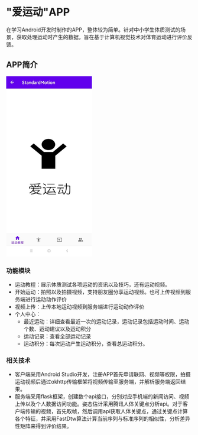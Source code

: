 # "爱运动"APP

在学习Android开发时制作的APP，整体较为简单。针对中小学生体质测试的场景，获取处理运动时产生的数据，旨在基于计算机视觉技术对体育运动进行评价反馈。

## APP简介

![主界面](./imgs/主界面.png)

### 功能模块

* 运动教程：展示体质测试各项运动的资讯以及技巧，还有运动视频。
* 开始运动：拍照以及拍摄视频，支持朋友圈分享运动视频。也可上传视频到服务端进行运动动作评价
* 视频上传：上传本地运动视频到服务端进行运动动作评价
* 个人中心：
  * 最近运动：详细查看最近一次的运动记录，运动记录包括运动时间、运动个数、运动建议以及运动积分
  * 运动记录：查看全部运动记录
  * 运动积分：每次运动产生运动积分，查看总运动积分。

### 相关技术

* 客户端采用Android Studio开发，注册APP首先申请联网、视频等权限，拍摄运动视频后通过okhttp传输框架将视频传输至服务端，并解析服务端返回结果。
* 服务端采用flask框架，创建数个api接口，分别对应手机端的新闻访问、视频上传以及个人数据访问功能。姿态估计采用腾讯人体关键点分析api。对于客户端传输的视频，首先取帧，然后调用api获取人体关键点，通过关键点计算各个特征，并采用FastDtw算法计算当前序列与标准序列的相似性，分析差异性矩阵来得到评价结果。